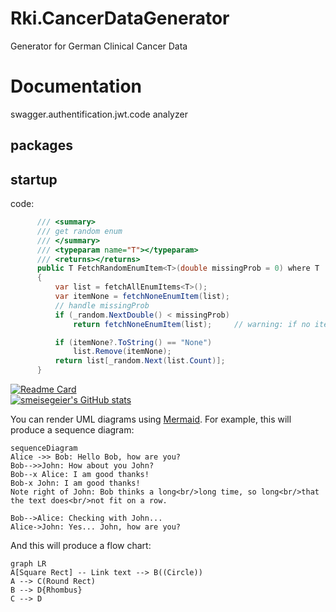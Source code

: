 # Rki.CancerDataGenerator
Generator for German Clinical Cancer Data<br>
# Documentation
swagger.authentification.jwt.code analyzer

## packages

## startup

code:<br>    
  ```csharp
        /// <summary>
        /// get random enum
        /// </summary>
        /// <typeparam name="T"></typeparam>
        /// <returns></returns>
        public T FetchRandomEnumItem<T>(double missingProb = 0) where T : Enum
        {
            var list = fetchAllEnumItems<T>();
            var itemNone = fetchNoneEnumItem(list);
            // handle missingProb
            if (_random.NextDouble() < missingProb)
                return fetchNoneEnumItem(list);     // warning: if no item "none" is present, this will return enum[0]

            if (itemNone?.ToString() == "None")
                list.Remove(itemNone);
            return list[_random.Next(list.Count)];
        }

  ```

[![Readme Card](https://github-readme-stats.vercel.app/api/pin/?username=smeisegeier&repo=VsCode)](https://github.com/anuraghazra/github-readme-stats)
<br>
[![smeisegeier's GitHub stats](https://github-readme-stats.vercel.app/api?username=smeisegeier&count_private=true&hide_border=true&show_icons=true)](https://github.com/anuraghazra/github-readme-stats)
<br>


You can render UML diagrams using [Mermaid](https://mermaidjs.github.io/). For example, this will produce a sequence diagram:

```mermaid
sequenceDiagram
Alice ->> Bob: Hello Bob, how are you?
Bob-->>John: How about you John?
Bob--x Alice: I am good thanks!
Bob-x John: I am good thanks!
Note right of John: Bob thinks a long<br/>long time, so long<br/>that the text does<br/>not fit on a row.

Bob-->Alice: Checking with John...
Alice->John: Yes... John, how are you?
```

And this will produce a flow chart:

```mermaid
graph LR
A[Square Rect] -- Link text --> B((Circle))
A --> C(Round Rect)
B --> D{Rhombus}
C --> D
```
